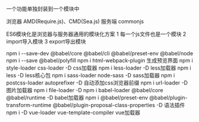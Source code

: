 一个功能单独封装到一个模块中

浏览器
   AMD(Require.js)、CMD(Sea.js)
服务端 commonjs

ES6模块化是浏览器与服务器通用的模块化方案
 1 每一个js文件也是一个模块
 2 import导入模块
 3 export导出模块

 npm i --save-dev @babel/core @babel/cli @babel/preset-env @babel/node
 npm i --save @babel/polyfill
npm i html-webpack-plugin 生成预览界面
 npm i style-loader css-loader -D css加载器
 npm i less-loader -D  less加载器
 npm i less -D less核心包
 npm i sass-loader node-sass -D sass加载器
 npm i postcss-loader autoprefixer -D 自动添加css浏览器前缀
 npm i url-loader -D 图片加载器
 npm i file-loader -D 
 npm i babel-loader @babel/core @babel/runtime -D babel加载器
 npm i @babel/preset-env @babel/plugin-transform-runtime @babel/plugin-proposal-class-properties -D 语法插件
 npm i -D vue-loader vue-template-compiler vue加载器